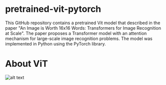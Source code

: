 #    pretrained-vit-pytorch

  This GitHub repository contains a pretrained Vit model that described in the paper "An Image is Worth 16x16 Words: Transformers for Image Recognition at Scale". The paper proposes a Transformer model with an attention mechanism for large-scale image recognition problems. The model was implemented in Python using the PyTorch library.

#    About ViT

![alt text](https://huggingface.co/datasets/huggingface/documentation-images/resolve/main/transformers/model_doc/vit_architecture.jpg)


